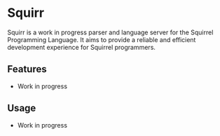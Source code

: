 # Squirr

Squirr is a work in progress parser and language server for the Squirrel Programming Language. It aims to provide a reliable and efficient development experience for Squirrel programmers.

## Features

- Work in progress

## Usage

- Work in progress